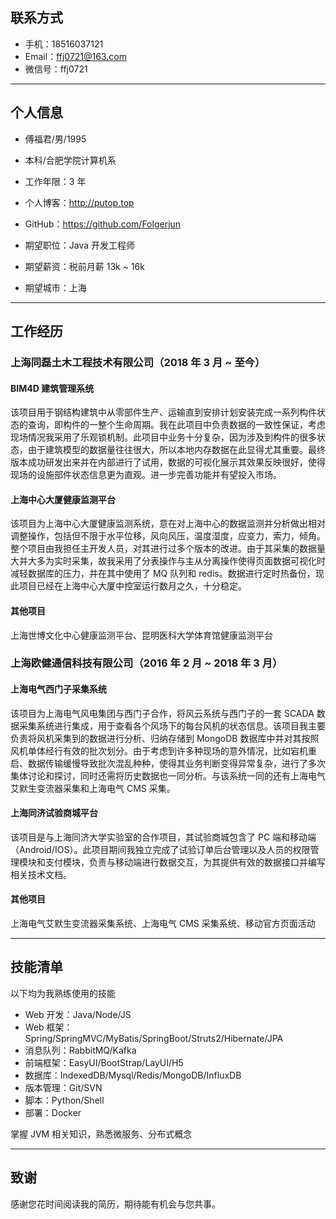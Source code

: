 ## 联系方式
- 手机：18516037121
- Email：ffj0721@163.com
- 微信号：ffj0721

---

## 个人信息
- 傅福君/男/1995

- 本科/合肥学院计算机系

- 工作年限：3 年

- 个人博客：http://putop.top

- GitHub：https://github.com/Folgerjun

- 期望职位：Java 开发工程师

- 期望薪资：税前月薪 13k ~ 16k

- 期望城市：上海

---

## 工作经历
### 上海同磊土木工程技术有限公司（2018 年 3 月 ~ 至今）
#### BIM4D 建筑管理系统
该项目用于钢结构建筑中从零部件生产、运输直到安排计划安装完成一系列构件状态的查询，即构件的一整个生命周期。我在此项目中负责数据的一致性保证，考虑现场情况我采用了乐观锁机制。此项目中业务十分复杂，因为涉及到构件的很多状态，由于建筑模型的数据量往往很大，所以本地内存数据在此显得尤其重要。最终版本成功研发出来并在内部进行了试用，数据的可视化展示其效果反映很好，使得现场的设施部件状态信息更为直观。进一步完善功能并有望投入市场。

#### 上海中心大厦健康监测平台
该项目为上海中心大厦健康监测系统，意在对上海中心的数据监测并分析做出相对调整操作，包括但不限于水平位移，风向风压，温度湿度，应变力，索力，倾角。整个项目由我担任主开发人员，对其进行过多个版本的改进。由于其采集的数据量大并大多为实时采集，故我采用了分表操作与主从分离操作使得页面数据可视化时减轻数据库的压力，并在其中使用了 MQ 队列和 redis。数据进行定时热备份，现此项目已经在上海中心大厦中控室运行数月之久，十分稳定。

#### 其他项目
上海世博文化中心健康监测平台、昆明医科大学体育馆健康监测平台

### 上海欧健通信科技有限公司（2016 年 2 月 ~ 2018 年 3 月）
#### 上海电气西门子采集系统
该项目为上海电气风电集团与西门子合作，将风云系统与西门子的一套 SCADA 数据采集系统进行集成，用于查看各个风场下的每台风机的状态信息。该项目我主要负责将风机采集到的数据进行分析、归纳存储到 MongoDB 数据库中并对其按照风机单体经行有效的批次划分。由于考虑到许多种现场的意外情况，比如宕机重启、数据传输缓慢导致批次混乱种种，使得其业务判断变得异常复杂，进行了多次集体讨论和探讨，同时还需将历史数据也一同分析。与该系统一同的还有上海电气艾默生变流器采集和上海电气 CMS 采集。

#### 上海同济试验商城平台
该项目是与上海同济大学实验室的合作项目，其试验商城包含了 PC 端和移动端（Android/IOS）。此项目期间我独立完成了试验订单后台管理以及人员的权限管理模块和支付模块，负责与移动端进行数据交互，为其提供有效的数据接口并编写相关技术文档。

#### 其他项目
上海电气艾默生变流器采集系统、上海电气 CMS 采集系统、移动官方页面活动

---

## 技能清单
以下均为我熟练使用的技能

- Web 开发：Java/Node/JS
- Web 框架：Spring/SpringMVC/MyBatis/SpringBoot/Struts2/Hibernate/JPA
- 消息队列：RabbitMQ/Kafka
- 前端框架：EasyUI/BootStrap/LayUI/H5
- 数据库：IndexedDB/Mysql/Redis/MongoDB/InfluxDB
- 版本管理：Git/SVN
- 脚本：Python/Shell
- 部署：Docker

掌握 JVM 相关知识，熟悉微服务、分布式概念

---

## 致谢
感谢您花时间阅读我的简历，期待能有机会与您共事。
